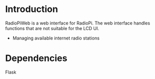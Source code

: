 Introduction
============
RadioPiWeb is a web interface for RadioPi. The web interface handles functions
that are not suitable for the LCD UI. 

 * Managing available internet radio stations
	
Dependencies
============
Flask
